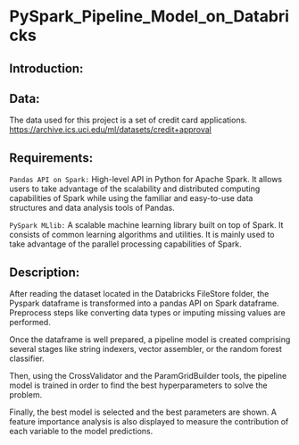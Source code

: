 # PySpark_Pipeline_Model_on_Databricks

## Introduction:



## Data:

The data used for this project is a set of credit card applications.  
https://archive.ics.uci.edu/ml/datasets/credit+approval

## Requirements:

```Pandas API on Spark:``` High-level API in Python for Apache Spark. It allows users to take advantage of the scalability and distributed computing capabilities of Spark while using the familiar and easy-to-use data structures and data analysis tools of Pandas.

```PySpark MLlib:``` A scalable machine learning library built on top of Spark. It consists of common learning algorithms and utilities. It is mainly used to take advantage of the parallel processing capabilities of Spark. 

## Description:

After reading the dataset located in the Databricks FileStore folder, the Pyspark dataframe is transformed into a pandas API on Spark dataframe. Preprocess steps like converting data types or imputing missing values are performed.

Once the dataframe is well prepared, a pipeline model is created comprising several stages like string indexers, vector assembler, or the random forest classifier.

Then, using the CrossValidator and the ParamGridBuilder tools, the pipeline model is trained in order to find the best hyperparameters to solve the problem.

Finally, the best model is selected and the best parameters are shown. A feature importance analysis is also displayed to measure the contribution of each variable to the model predictions.

